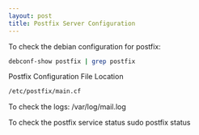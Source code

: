 ```yaml
---
layout: post
title: Postfix Server Configuration
---
```




To check the debian configuration for postfix:
```bash
debconf-show postfix | grep postfix
```

Postfix Configuration File Location
```bash
/etc/postfix/main.cf
```

To check the logs:
/var/log/mail.log

To check the postfix service status
sudo postfix status